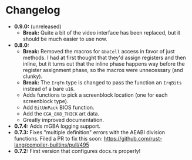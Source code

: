 # Changelog

* **0.9.0:** (unreleased)
  * **Break:** Quite a bit of the video interface has been replaced, but it
    should be much easier to use now.
* **0.8.0:**
  * **Break:** Removed the macros for `GbaCell` access in favor of just methods.
    I had at first thought that they'd assign registers and then inline, but it
    turns out that the inline phase happens way before the register assignment
    phase, so the macros were unnecessary (and clunky).
  * **Break:** The `IrqFn` type is changed to pass the function an `IrqBits`
    instead of a bare `u16`.
  * Adds functions to pick a screenblock location (one for each screenblock
    type).
  * Add `BitUnPack` BIOS function.
  * Add the `CGA_8X8_THICK` art data.
  * Greatly improved documentation.
* **0.7.4:** Adds mGBA logging support.
* **0.7.3:** Fixes "multiple definition" errors with the AEABI division functions.
  Filed a PR to fix this soon:
  https://github.com/rust-lang/compiler-builtins/pull/495
* **0.7.2:** First version that configures docs.rs properly!

